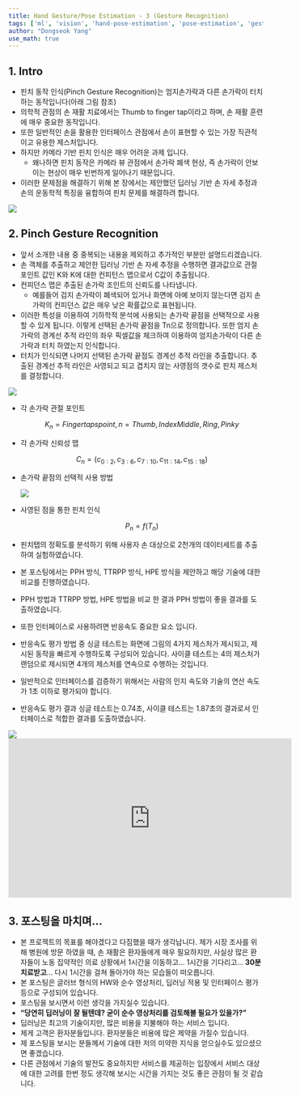 ```yaml
---
title: Hand Gesture/Pose Estimation - 3 (Gesture Recognition)
tags: ['ml', 'vision', 'hand-pose-estimation', 'pose-estimation', 'gesture-recognition']
author: "Dongseok Yang"
use_math: true
---
```


## 1. Intro

- 핀치 동작 인식(Pinch Gesture Recognition)는 엄지손가락과 다른 손가락이 터치하는 동작입니다(아래 그림 참조)
- 의학적 관점의 손 재활 치료에서는 Thumb to finger tap이라고 하며, 손 재활 훈련에 매우 중요한 동작입니다.
- 또한 일반적인 손을 활용한 인터페이스 관점에서 손이 표현할 수 있는 가장 직관적이고 유용한 제스처입니다.
- 하지만 카메라 기반 핀치 인식은 매우 어려운 과제 입니다.
    - 왜나하면 핀치 동작은 카메라 뷰 관점에서 손가락 폐색 현상, 즉 손가락이 안보이는 현상이 매우 빈번하게 일어나기 때문입니다.
- 이러한 문제점을 해결하기 위해 본 장에서는 제안했던 딥러닝 기반 손 자세 추정과 손의 운동학적 특징을 융합하여 핀치 문제를 해결하려 합니다.

<img src="https://user-images.githubusercontent.com/37643248/164343358-8e64b0da-b0b5-4d64-9553-f08e4a1188bb.png">

## 2. Pinch Gesture Recognition

- 앞서 소개한 내용 중 중복되는 내용을 제외하고 추가적인 부분만 설명드리겠습니다.
- 손 객체를 추출하고 제안한 딥러닝 기반 손 자세 추정을 수행하면 결과값으로 관절 포인트 값인 K와 K에 대한 컨피턴스 맵으로서 C값이 추출됩니다.
- 컨피던스 맵은 추출된 손가락 조인트의 신뢰도를 나타냅니다.
    - 예를들어 검지 손가락이 폐색되어 있거나 화면에 아예 보이지 않는다면 검지 손가락의 컨피던스 값은 매우 낮은 확률값으로 표현됩니다.
- 이러한 특성을 이용하여 기하학적 분석에 사용되는 손가락 끝점을 선택적으로 사용할 수 있게 됩니다. 이렇게 선택된 손가락 끝점을 Tn으로 정의합니다. 또한 엄지 손가락의 경계선 추적 라인의 좌우 픽셀값을 체크하여 이용하여 엄지손가락이 다른 손가락과 터치 하였는지 인식합니다.
- 터치가 인식되면 나머지 선택된 손가락 끝점도 경계선 추적 라인을 추출합니다. 추출된 경계선 추적 라인은 사영되고 되고 겹치지 않는 사영점의 갯수로 핀치 제스처를 결정합니다.

<img src="https://user-images.githubusercontent.com/37643248/164343389-dfb85639-2222-4f98-bea6-78a302b3fdfd.png">

- 각 손가락 관절 포인트
    
    $$
    K_n = Fingertaps point, n = Thumb, Index Middle, Ring, Pinky
    $$
    
- 각 손가락 신뢰성 맵
    
    $$
    C_n = (c_{0:2}, c_{3:6}, c_{7:10}, c_{11:14}, c_{15:18})
    $$
    
- 손가락 끝점의 선택적 사용 방법
    
    <img src="https://user-images.githubusercontent.com/37643248/164343642-e3ef1f01-2aec-4fd4-b89b-df770b15d108.png">
    
- 사영된 점을 통한 핀치 인식
    
    $$
    P_n = f(T_n)
    $$
    
- 핀치탭의 정확도를 분석하기 위해 사용자 손 대상으로 2천개의 데이터세트를 추출하여 실험하였습니다.
- 본 포스팅에서는 PPH 방식, TTRPP 방식, HPE 방식을 제안하고 해당 기술에 대한 비교를 진행하였습니다.
- PPH 방법과  TTRPP 방법, HPE 방법을 비교 한 결과 PPH 방법이 좋을 결과를 도출하였습니다.
- 또한 인터페이스로 사용하려면 반응속도 중요한 요소 입니다.
- 반응속도 평가 방법 중 싱글 테스트는 화면에 그림의 4가지 제스처가 제시되고, 제시된 동작을 빠르게 수행하도록 구성되어 있습니다. 사이클 테스트는 4의 제스처가 랜덤으로 제시되면 4개의 제스처를 연속으로 수행하는 것입니다.
- 일반적으로 인터페이스를 검증하기 위해서는 사람의 인지 속도와 기술의 연산 속도가 1초 이하로 평가되야 합니다.
- 반응속도 평가 결과 싱글 테스트는 0.74초, 사이클 테스트는 1.87초의 결과로서 인터페이스로 적합한 결과를 도출하였습니다.

<img src="https://user-images.githubusercontent.com/37643248/164343438-b6e0bdcf-84b1-43c4-a4cb-e18576c11cd2.png">

<iframe width="560" height="315" src="https://www.youtube.com/embed/_1du9WUu8qg" title="YouTube video player" frameborder="0" allow="accelerometer; autoplay; clipboard-write; encrypted-media; gyroscope; picture-in-picture" allowfullscreen></iframe>

## 3. 포스팅을 마치며...

- 본 프로젝트의 목표를 해야겠다고 다짐했을 때가 생각납니다. 제가 시장 조사를 위해 병원에 방문 하였을 때, 손 재활은 환자들에게 매우 필요하지만, 사실상 많은 환자들이 노동 집약적인 의료 상황에서 1시간을 이동하고... 1시간을 기다리고... **30분 치료받고**... 다시 1시간을 걸쳐 돌아가야 하는 모습들이 떠오릅니다.
- 본 포스팅은 글러브 형식의 HW와 순수 영상처리, 딥러닝 적용 및 인터페이스 평가 등으로 구성되어 있습니다.
- 포스팅을 보시면서 이런 생각을 가지실수 있습니다.
- **“당연히 딥러닝이 잘 될텐데? 굳이 순수 영상처리를 검토해볼 필요가 있을가?”**
- 딥러닝은 최고의 기술이지만, 많은 비용을 지불해야 하는 서비스 입니다.
- 제게 고객은 환자분들입니다. 환자분들은 비용에 많은 제약을 가질수 있습니다.
- 제 포스팅을 보시는 분들께서 기술에 대한 저의 미약한 지식을 얻으실수도 있으셨으면 좋겠습니다.
- 다른 관점에서 기술의 발전도 중요하지만 서비스를 제공하는 입장에서 서비스 대상에 대한 고려를 한번 정도 생각해 보시는 시간을 가지는 것도 좋은 관점이 될 것 같습니다.